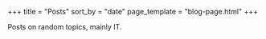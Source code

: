 +++
title = "Posts"
sort_by = "date"
page_template = "blog-page.html"
+++

Posts on random topics, mainly IT.
